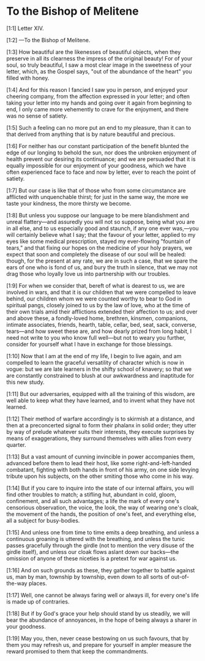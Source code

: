 # To the Bishop of Melitene

[1:1] Letter XIV.

[1:2] —To the Bishop of Melitene.

[1:3] How beautiful are the likenesses of beautiful objects, when they preserve in all its clearness the impress of the original beauty! For of your soul, so truly beautiful, I saw a most clear image in the sweetness of your letter, which, as the Gospel says, "out of the abundance of the heart" you filled with honey.

[1:4] And for this reason I fancied I saw you in person, and enjoyed your cheering company, from the affection expressed in your letter; and often taking your letter into my hands and going over it again from beginning to end, I only came more vehemently to crave for the enjoyment, and there was no sense of satiety.

[1:5] Such a feeling can no more put an end to my pleasure, than it can to that derived from anything that is by nature beautiful and precious.

[1:6] For neither has our constant participation of the benefit blunted the edge of our longing to behold the sun, nor does the unbroken enjoyment of health prevent our desiring its continuance; and we are persuaded that it is equally impossible for our enjoyment of your goodness, which we have often experienced face to face and now by letter, ever to reach the point of satiety.

[1:7] But our case is like that of those who from some circumstance are afflicted with unquenchable thirst; for just in the same way, the more we taste your kindness, the more thirsty we become.

[1:8] But unless you suppose our language to be mere blandishment and unreal flattery—and assuredly you will not so suppose, being what you are in all else, and to us especially good and staunch, if any one ever was,—you will certainly believe what I say; that the favour of your letter, applied to my eyes like some medical prescription, stayed my ever-flowing "fountain of tears," and that fixing our hopes on the medicine of your holy prayers, we expect that soon and completely the disease of our soul will be healed: though, for the present at any rate, we are in such a case, that we spare the ears of one who is fond of us, and bury the truth in silence, that we may not drag those who loyally love us into partnership with our troubles.

[1:9] For when we consider that, bereft of what is dearest to us, we are involved in wars, and that it is our children that we were compelled to leave behind, our children whom we were counted worthy to bear to God in spiritual pangs, closely joined to us by the law of love, who at the time of their own trials amid their afflictions extended their affection to us; and over and above these, a fondly-loved home, brethren, kinsmen, companions, intimate associates, friends, hearth, table, cellar, bed, seat, sack, converse, tears—and how sweet these are, and how dearly prized from long habit, I need not write to you who know full well—but not to weary you further, consider for yourself what I have in exchange for those blessings.

[1:10] Now that I am at the end of my life, I begin to live again, and am compelled to learn the graceful versatility of character which is now in vogue: but we are late learners in the shifty school of knavery; so that we are constantly constrained to blush at our awkwardness and inaptitude for this new study.

[1:11] But our adversaries, equipped with all the training of this wisdom, are well able to keep what they have learned, and to invent what they have not learned.

[1:12] Their method of warfare accordingly is to skirmish at a distance, and then at a preconcerted signal to form their phalanx in solid order; they utter by way of prelude whatever suits their interests, they execute surprises by means of exaggerations, they surround themselves with allies from every quarter.

[1:13] But a vast amount of cunning invincible in power accompanies them, advanced before them to lead their host, like some right-and-left-handed combatant, fighting with both hands in front of his army, on one side levying tribute upon his subjects, on the other smiting those who come in his way.

[1:14] But if you care to inquire into the state of our internal affairs, you will find other troubles to match; a stifling hut, abundant in cold, gloom, confinement, and all such advantages; a life the mark of every one's censorious observation, the voice, the look, the way of wearing one's cloak, the movement of the hands, the position of one's feet, and everything else, all a subject for busy-bodies.

[1:15] And unless one from time to time emits a deep breathing, and unless a continuous groaning is uttered with the breathing, and unless the tunic passes gracefully through the girdle (not to mention the very disuse of the girdle itself), and unless our cloak flows aslant down our backs—the omission of anyone of these niceties is a pretext for war against us.

[1:16] And on such grounds as these, they gather together to battle against us, man by man, township by township, even down to all sorts of out-of-the-way places.

[1:17] Well, one cannot be always faring well or always ill, for every one's life is made up of contraries.

[1:18] But if by God's grace your help should stand by us steadily, we will bear the abundance of annoyances, in the hope of being always a sharer in your goodness.

[1:19] May you, then, never cease bestowing on us such favours, that by them you may refresh us, and prepare for yourself in ampler measure the reward promised to them that keep the commandments.

